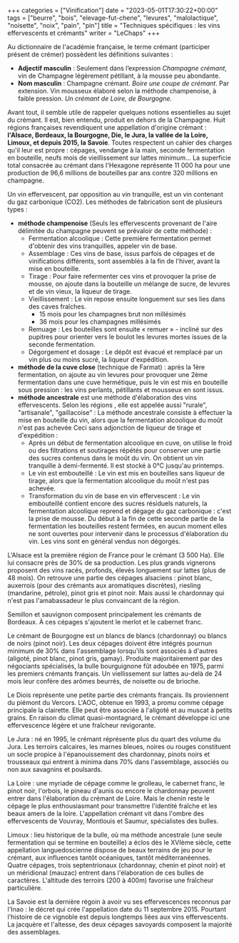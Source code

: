 +++
categories = ["Vinification"]
date = "2023-05-01T17:30:22+00:00"
tags = ["beurre", "bois", "elevage-fut-chene", "levures", "malolactique", "noisette", "noix", "pain", "pin"] 
title = "Techniques spécifiques : les vins effervescents et crémants"
writer = "LeChaps"
+++

Au dictionnaire de l'académie française, le terme crémant (participer présent de crémer) possèdent les définitions suivantes :

* **Adjectif masculin** : Seulement dans l’expression _Champagne crémant_, vin de Champagne légèrement pétillant, à la mousse peu abondante.
* **Nom masculin** : Champagne crémant. _Boire une coupe de crémant_. Par extension. Vin mousseux élaboré selon la méthode champenoise, à faible pression. _Un crémant de Loire, de Bourgogne._

Avant tout, il semble utile de rappeler quelques notions essentielles au sujet du crémant. Il est, bien entendu, produit en dehors de la Champagne. Huit régions françaises revendiquent une appellation d'origine crémant : **l'Alsace, Bordeaux, la Bourgogne, Die, le Jura, la vallée de la Loire, Limoux, et depuis 2015, la Savoie**. Toutes respectent un cahier des charges qu'il leur est propre : cépages, vendange  à la main, seconde fermentation en bouteille, neufs mois de vieillissement sur lattes minimum... La superficie total consacrée au crémant dans l'Hexagone représente 11 000 ha pour une production de 96,6 millions de bouteilles par ans contre 320 millions en champagne.

Un vin effervescent, par opposition au vin tranquille, est un vin contenant du gaz carbonique (CO2). Les méthodes de fabrication sont de plusieurs types :

* **méthode champenoise** (Seuls les effervescents provenant de l'aire délimitée du champagne peuvent se prévaloir de cette méthode) :
  * Fermentation alcoolique : Cette première fermentation permet d'obtenir des vins tranquilles, appeler vin de base.
  * Assemblage : Ces vins de base, issus parfois de cépages et de vinifications différents, sont assemblés à la fin de l'hiver, avant la mise en bouteille.
  * Tirage : Pour faire refermenter ces vins et provoquer la prise de mousse, on ajoute dans la bouteille un mélange de sucre, de levures et de vin vieux, la liqueur de tirage.
  * Vieillissement : Le vin repose ensuite longuement sur ses lies dans des caves fraîches.
    * 15 mois pour les champagnes brut non millésimés
    * 36 mois pour les champagnes millésimés
  * Remuage : Les bouteilles sont ensuite « remuer » - incliné sur des pupitres pour orienter vers le boulot les levures mortes issues de la seconde fermentation.
  * Dégorgement et dosage : Le dépôt est évacué et remplacé par un vin plus ou moins sucré, la liqueur d'expédition.
* **méthode de la cuve close** (technique de Farmat) : après la 1ère fermentation, on ajoute au vin levures pour provoquer une 2ème fermentation dans une cuve hermétique, puis le vin est mis en bouteille sous pression : les vins perlants, pétillants et mousseux en sont issus.
* **méthode ancestrale** est une méthode d'élaboration des vins effervescents. Selon les régions , elle est appelée aussi "rurale", "artisanale", "gaillacoise" : La méthode ancestrale consiste à effectuer la mise en bouteille du vin, alors que la fermentation alcoolique du moût n'est pas achevée Ceci sans adjonction de liqueur de tirage et d'expédition :
  * Après un début de fermentation alcoolique en cuve, on utilise le froid ou des filtrations et soutirages répétés pour conserver une partie des sucres contenus dans le moût du vin. On obtient un vin tranquille à demi-fermenté. Il est stocké à 0°C jusqu'au printemps.
  * Le vin est embouteillé : Le vin est mis en bouteilles sans liqueur de tirage, alors que la fermentation alcoolique du moût n'est pas achevée.
  * Transformation du vin de base en vin effervescent : Le vin embouteillé contient encore des sucres résiduels naturels, la fermentation alcoolique reprend et dégage du gaz carbonique : c'est la prise de mousse. Du début à la fin de cette seconde partie de la fermentation les bouteilles restent fermées, en aucun moment elles ne sont ouvertes pour intervenir dans le processus d'élaboration du vin. Les vins sont en général vendus non dégorgés.

L'Alsace est la première région de France pour le crémant (3 500 Ha). Elle lui consacre près de 30% de sa production. Les plus grands vignerons proposent des vins racés, profonds, élevés longuement sur lattes (plus de 48 mois). On retrouve une partie des cépages alsaciens : pinot blanc, auxerrois (pour des crémants aux aromatiques discrètes), riesling (mandarine, pétrole), pinot gris et pinot noir. Mais aussi le chardonnay qui n'est pas l'amabassadeur le plus convaincant de la région.

Semillon et sauvignon composent principalement les crémants de Bordeaux. À ces cépages s'ajoutent le merlot et le cabernet franc.

Le crémant de Bourgogne est un blancs de blancs (chardonnay) ou blancs de noirs (pinot noir). Les deux cépages doivent être intégrés pournun minimum de 30% dans l'assemblage lorsqu'ils sont associés à d'autres (aligoté, pinot blanc, pinot gris, gamay). Produite majoritairement par des négociants spécialisés, la bulle bourguignone fût adoubée en 1975, parmi les premiers crémants français. Un viellissement sur lattes au-delà de 24 mois leur confère des arômes beurrés, de noisette ou de brioche.

Le Diois représente une petite partie des crémants français. Ils proviennent du piémont du Vercors. L'AOC, obtenue en 1993, a promu comme cépage principale la clairette. Elle peut être associée à l'aligoté et au muscat à petits grains. En raison du climat quasi-montagnard, le crémant développe ici une effervescence légère et une fraîcheur revigorante.

Le Jura : né en 1995, le crémant réprésente plus du quart des volume du Jura. Les terroirs calcaires, les marnes bleues, noires ou rouges constituent un socle propice à l'épanouissement des chardonnay, pinots noirs et trousseaux qui entrent à minima dans 70% dans l'assemblage, associés ou non aux savagnins et poulsards.

La Loire : une myriade de cépage comme le grolleau, le cabernet franc, le pinot noir, l'orbois, le pineau d'aunis ou encore le chardonnay peuvent entrer dans l'élaboration du crémant de Loire. Mais le chenin reste le cépage le plus enthousiasmant pour transmettre l'identité fraîche et les beaux amers de la loire. L'appellation crémant vit dans l'ombre des effervescents de Vouvray, Montlouis et Saumur, spécialistes des bulles.

Limoux : lieu historique de la bulle, où ma méthode ancestrale (une seule fermentation qui se termine en bouteille) a éclos dès le XVIème siècle, cette appellation languedoscienne dispose de beaux terrains de jeu pour le crémant, aux influences tantôt océaniques, tantôt méditerranéennes. Quatre cépages, trois septentrionaux (chardonnay, chenin et pinot noir) et un méridional (mauzac) entrent dans l'élaboration de ces bulles de caractères. L'altitude des terroirs (200 à 400m) favorise une fraîcheur particulière.

La Savoie est la dernière régoin à avoir vu ses effervescences reconnus par l'Inao : le décret qui crée l'appellation date du 11 septembre 2015. Pourtant l'histoire de ce vignoble est depuis longtemps liées aux vins effervescents. La jacquère et l'altesse, des deux cépages savoyards composent la majorité des assemblages.


